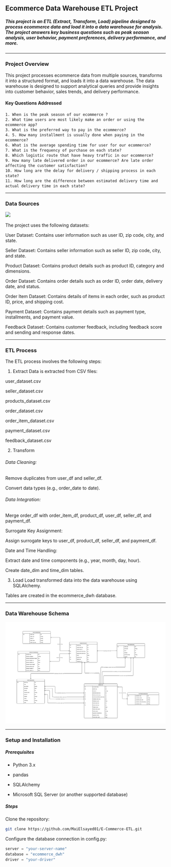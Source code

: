 ## Ecommerce Data Warehouse ETL Project

##### This project is an ETL (Extract, Transform, Load) pipeline designed to process ecommerce data and load it into a data warehouse for analysis. The project answers key business questions such as peak season analysis, user behavior, payment preferences, delivery performance, and more.

---

### Project Overview
This project processes ecommerce data from multiple sources, transforms it into a structured format, and loads it into a data warehouse. The data warehouse is designed to support analytical queries and provide insights into customer behavior, sales trends, and delivery performance.

#### Key Questions Addressed
    1. When is the peak season of our ecommerce ?
    2. What time users are most likely make an order or using the ecommerce app?
    3. What is the preferred way to pay in the ecommerce?
    4. 5. How many installment is usually done when paying in the ecommerce?
    6. What is the average spending time for user for our ecommerce?
    7. What is the frequency of purchase on each state?
    8. Which logistic route that have heavy traffic in our ecommerce?
    9. How many late delivered order in our ecommerce? Are late order affecting the customer satisfaction?
    10. How long are the delay for delivery / shipping process in each state?
    11. How long are the difference between estimated delivery time and actual delivery time in each state?

---

### Data Sources

![](images/source%20schema.jpg)

The project uses the following datasets:

User Dataset: Contains user information such as user ID, zip code, city, and state.

Seller Dataset: Contains seller information such as seller ID, zip code, city, and state.

Product Dataset: Contains product details such as product ID, category and dimensions.

Order Dataset: Contains order details such as order ID, order date, delivery date, and status.

Order Item Dataset: Contains details of items in each order, such as product ID, price, and shipping cost.

Payment Dataset: Contains payment details such as payment type, installments, and payment value.

Feedback Dataset: Contains customer feedback, including feedback score and sending and response dates.

---

### ETL Process
The ETL process involves the following steps:
1. Extract
Data is extracted from CSV files:

user_dataset.csv

seller_dataset.csv

products_dataset.csv

order_dataset.csv

order_item_dataset.csv

payment_dataset.csv

feedback_dataset.csv

2. Transform
###### Data Cleaning:

Remove duplicates from user_df and seller_df.

Convert data types (e.g., order_date to date).

###### Data Integration:

Merge order_df with order_item_df, product_df, user_df, seller_df, and payment_df.

Surrogate Key Assignment:

Assign surrogate keys to user_df, product_df, seller_df, and payment_df.

Date and Time Handling:

Extract date and time components (e.g., year, month, day, hour).

Create date_dim and time_dim tables.

3. Load
Load transformed data into the data warehouse using SQLAlchemy.

Tables are created in the ecommerce_dwh database.

---

### Data Warehouse Schema

![](images/dimension%20model.jpg)

--- 

### Setup and Installation
##### Prerequisites
   - Python 3.x

   - pandas

   - SQLAlchemy

   - Microsoft SQL Server (or another supported database)

##### Steps
Clone the repository:

```bash
git clone https://github.com/MaiElsayed01/E-Commerce-ETL.git
```

Configure the database connection in config.py:

```python
server = "your-server-name"
database = "ecommerce_dwh"
driver = "your-driver"
```


